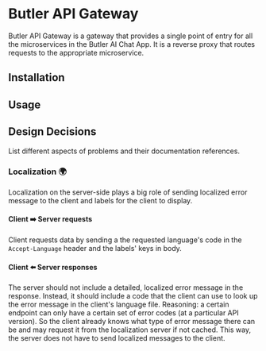 # Butler API Gateway

Butler API Gateway is a gateway that provides a single point of entry for all the microservices in the Butler AI Chat App. It is a reverse proxy that routes requests to the appropriate microservice.

## Installation

## Usage

## Design Decisions

List different aspects of problems and their documentation references.

### Localization :earth_africa:

Localization on the server-side plays a big role of sending localized error message to the client and labels for the client to display.

#### Client ➡️ Server requests

Client requests data by sending a the requested language's code in the `Accept-Language` header and the labels' keys in body.

#### Client ⬅️ Server responses

The server should not include a detailed, localized error message in the response. Instead, it should include a code that the client can use to look up the error message in the client's language file. Reasoning: a certain endpoint can only have a certain set of error codes (at a particular API version). So the client already knows what type of error message there can be and may request it from the localization server if not cached. This way, the server does not have to send localized messages to the client.
